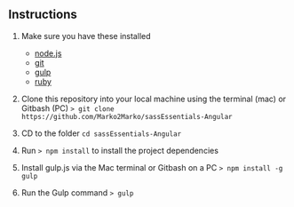 ## Instructions

1. Make sure you have these installed
	- [node.js](https://nodejs.org/)
	- [git](https://git-scm.com/)
	- [gulp](http://gulpjs.com/)
	- [ruby](https://www.ruby-lang.org/en/)

2. Clone this repository into your local machine using the terminal (mac) or Gitbash (PC) `> git clone https://github.com/Marko2Marko/sassEssentials-Angular`
3. CD to the folder `cd sassEssentials-Angular`
4. Run `> npm install` to install the project dependencies
5. Install gulp.js via the Mac terminal or Gitbash on a PC `> npm install -g gulp`
5. Run the Gulp command `> gulp`
